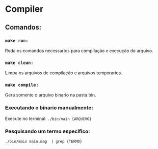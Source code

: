 # Compiler
## Comandos:


### ```make run:``` 

Roda os comandos necessarios para compilação e execução do arquivo.


### ``` make clean: ```

Limpa os arquivos de compilação e arquivos temporarios.


### ``` make compile: ```

Gera somente o arquivo binario na pasta bin.


### Executando o binario manualmente:

Execute no terminal: ``` ./bin/main {ARQUIVO} ```


### Pesquisando um termo especifico:

``` ./bin/main main.mag  | grep {TERMO} ```